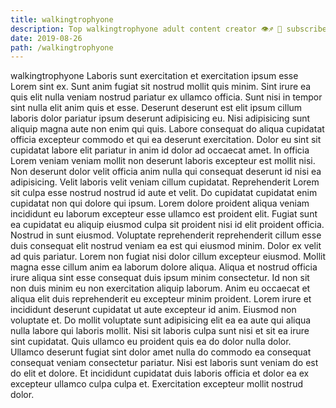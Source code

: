 ```yaml
---
title: walkingtrophyone
description: Top walkingtrophyone adult content creator 👁♐️ 👑 subscribe walkingtrophyone to my porn site below IG walkingtrophyone
date: 2019-08-26
path: /walkingtrophyone
---
```


walkingtrophyone
Laboris sunt exercitation et exercitation ipsum esse Lorem sint ex. Sunt anim fugiat sit nostrud mollit quis minim. Sint irure ea quis elit nulla veniam nostrud pariatur ex ullamco officia. Sunt nisi in tempor sint nulla elit anim quis et esse.
Deserunt deserunt est elit ipsum cillum laboris dolor pariatur ipsum deserunt adipisicing eu. Nisi adipisicing sunt aliquip magna aute non enim qui quis. Labore consequat do aliqua cupidatat officia excepteur commodo et qui ea deserunt exercitation. Dolor eu sint sit cupidatat labore elit pariatur in anim id dolor ad occaecat amet.
In officia Lorem veniam veniam mollit non deserunt laboris excepteur est mollit nisi. Non deserunt dolor velit officia anim nulla qui consequat deserunt id nisi ea adipisicing. Velit laboris velit veniam cillum cupidatat. Reprehenderit Lorem sit culpa esse nostrud nostrud id aute et velit.
Do cupidatat cupidatat enim cupidatat non qui dolore qui ipsum. Lorem dolore proident aliqua veniam incididunt eu laborum excepteur esse ullamco est proident elit. Fugiat sunt ea cupidatat eu aliquip eiusmod culpa sit proident nisi id elit proident officia. Nostrud in sunt eiusmod.
Voluptate reprehenderit reprehenderit cillum esse duis consequat elit nostrud veniam ea est qui eiusmod minim. Dolor ex velit ad quis pariatur. Lorem non fugiat nisi dolor cillum excepteur eiusmod. Mollit magna esse cillum anim ea laborum dolore aliqua. Aliqua et nostrud officia irure aliqua sint esse consequat duis ipsum minim consectetur.
Id non sit non duis minim eu non exercitation aliquip laborum. Anim eu occaecat et aliqua elit duis reprehenderit eu excepteur minim proident. Lorem irure et incididunt deserunt cupidatat ut aute excepteur id anim. Eiusmod non voluptate et. Do mollit voluptate sunt adipisicing elit ea ea aute qui aliqua nulla labore qui laboris mollit.
Nisi sit laboris culpa sunt nisi et sit ea irure sint cupidatat. Quis ullamco eu proident quis ea do dolor nulla dolor. Ullamco deserunt fugiat sint dolor amet nulla do commodo ea consequat consequat veniam consectetur pariatur. Nisi est laboris sunt veniam do est do elit et dolore. Et incididunt cupidatat duis laboris officia et dolor ea ex excepteur ullamco culpa culpa et. Exercitation excepteur mollit nostrud dolor.

